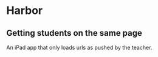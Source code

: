 # Harbor

## Getting students on the same page

An iPad app that only loads urls as pushed by the teacher.
